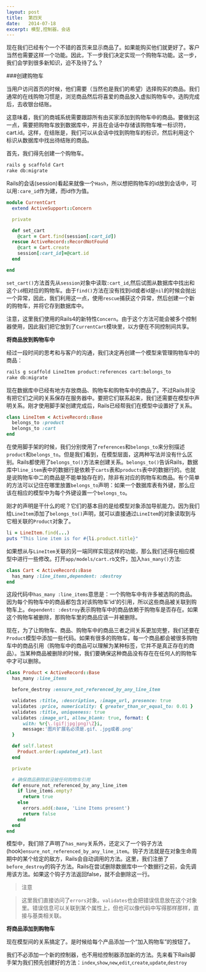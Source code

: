 ```yaml
---
layout: post
title:  第四天
date:   2014-07-18
excerpt: 模型,控制器，会话
---
```


现在我们已经有个一个不错的首页来显示商品了。如果能购买他们就更好了。客户当然也需要这样一个功能。因此，下一步我们决定实现一个购物车功能。这一步，我们会学到很多新知识，迫不及待了么？

###创建购物车

当用户访问首页的时候，他们需要（当然也是我们的希望）选择购买的商品。我们通常的在线购物习惯是，浏览商品然后将喜爱的商品放入虚拟购物车中。选购完成后，去收银台结账。

这意味着，我们的商城系统需要跟踪所有由买家添加到购物车中的商品。要做到这一点，需要把购物车放到数据库中，并且在会话中存储该购物车唯一标识符，cart.id。这样，在结账是，我们可以从会话中找到购物车的标识，然后利用这个标识从数据库中找出待结账的商品。

首先，我们得先创建一个购物车。

``` bash
rails g scaffold Cart
rake db:migrate
```

Rails的会话(session)看起来就像一个`Hash`，所以想把购物车的id放到会话中，可以用`:care_id`作为建，而id作为值。

``` ruby
module CurrentCart
  extend ActiveSupport::Concern

  private

  def set_cart
    @cart = Cart.find(session[:cart_id])
  rescue ActiveRecord::RecordNotFound
    @cart = Cart.create
    session[:cart_id]=@cart.id
  end

end
```

`set_cart()`方法首先从`session`对象中读取`:cart_id`,然后试图从数据库中找出和这个`id`相对应的购物车。由于`find()`方法在没有找到id或者id是`nil`的时候会抛出一个异常，因此，我们利用这一点，使用`rescue`捕获这个异常，然后创建一个新的购物车，并将它存到数据库中。

注意，这里我们使用的Rails4的新特性`Concern`。由于这个方法可能会被多个控制器使用，因此我们把它放到了`CurrentCart`模块里，以方便在不同控制间共享。

**将商品放到购物车中**

经过一段时间的思考和与客户的沟通，我们决定再创建一个模型来管理购物车中的商品：

``` bash
rails g scaffold LineItem product:references cart:belongs_to
rake db:migrate
```

现在数据库中已经有地方存放商品、购物车和购物车中的商品了。不过Rails并没有把它们之间的关系保存在服务器中。要把它们联系起来，我们还需要在模型中声明关系。刚才使用脚手架创建完成后，Rails已经帮我们在模型中设置好了关系。

``` ruby
class LineItem < ActiveRecord::Base
  belongs_to :product
  belongs_to :cart
end
```

在使用脚手架的时候，我们分别使用了`references`和`belongs_to`来分别描述`product`和`belongs_to`。但是我们看到，在模型层面，这两种写法并没有什么区别。Rails都使用了`belongs_to()`方法来创建关系。`belongs_to()`告诉Rails，数据库中`line_item`表中的数据行是依赖于`carts`表和`products`表中的数据行的。也就是说购物车中二的商品是不能单独存在的，除非有对应的购物车和商品。有个简单的方法可以记住在哪里放置`belongs_to`声明：如果一个数据库表有外键，那么应该在相应的模型中为每个外键设置一个`belongs_to`。

刚才的声明是干什么的呢？它们的基本目的是给模型对象添加导航能力。因为我们给`LineItem`添加了`belongs_to()`声明，就可以直接通过`LineItem`的对象读取到与它相关联的`Product`对象了。

``` ruby
li = LineItem.find(...)
puts "This line item is for #{li.product.title}"
```

如果想从与`LineItem`关联的另一端同样实现这样的功能，那么我们还得在相应模型中进行一些修改。打开`app/models/cart.rb`文件，加入`has_many()`方法:

``` ruby
class Cart < ActiveRecord::Base
  has_many :line_items,dependent: :destroy
end
```

这段代码中`has_many :line_items`意思是：一个购物车中有许多被选购的商品。因为每个购物车中的商品都包含对该购物车'id'的引用，所以这些商品被关联到购物车上。`dependent: :destroy`表示购物车中的商品依赖于购物车是否存在。如果这个购物车被删除，那购物车里的商品应该一并被删除。

现在，为了让购物车、商品、购物车中的商品三者之间关系更加完整，我们还要在`Product`模型中添加一些代码。如果有很多的购物车，每一个商品都会被很多购物车中的商品引用（购物车中的商品可以理解为某种标签，它并不是真正存在的商品）。当某种商品被删除的时候，我们要确保这种商品没有存在在任何人的购物车中才可以删除。


``` ruby
class Product < ActiveRecord::Base
  has_many :line_items

  before_destroy :ensure_not_referenced_by_any_line_item

  validates :title, :description, :image_url, presence: true
  validates :price, numericality: { greater_than_or_equal_to: 0.01 }
  validates :title, uniqueness: true
  validates :image_url, allow_blank: true, format: {
      with: %r{\.(gif|jpg|png)\Z}i,
      message:'图片扩展名必须是.gif、.jpg或者.png'
  }

  def self.latest
    Product.order(:updated_at).last
  end

  private

  # 确保商品删除前没被任何购物车引用
  def ensure_not_referenced_by_any_line_item
    if line_items.empty?
      return true
    else
      errors.add(:base, 'Line Items present')
      return false
    end
  end
end
```

模型中，我们除了声明了`has_many`关系外，还定义了一个钩子方法(hook)`ensure_not_referenced_by_any_line_item`。钩子方法就是在对象生命周期中的某个给定的敌方，Rails会自动调用的方法。这里，我们注册了`before_destroy`的钩子方法。Rails在尝试删除数据库中一个数据行之前，会先调用该方法。如果这个钩子方法返回false，就不会删除这一行。

> 注意

> 这里我们直接访问了`errors`对象。`validates`也会把错误信息放在这个对象里。错误信息可以关联到某个属性上，但也可以像代码中写得那样那样，直接与基类相关联。

**将商品添加到购物车**

现在模型间的关系搞定了。是时候给每个产品添加一个“加入购物车”的按钮了。

我们不必添加一个新的控制器，也不用给控制器添加新的方法。先来看下Rails脚手架为我们预先创建好的方法：`index`,`show`,`new`,`edit`,`create`,`update`,`destroy`




